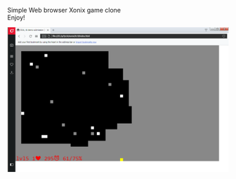 Simple Web browser Xonix game clone\
Enjoy!

![alt text](https://raw.githubusercontent.com/bga/xonix-game/master/media/screen2019.04.01-12_34_36.png)